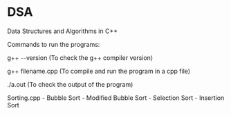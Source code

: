 # DSA
Data Structures and Algorithms in C++

<p>Commands to run the programs:
	<p>g++ --version (To check the g++ compiler version)</p>
	<p>g++ filename.cpp (To compile and run the program in a cpp file)</p>
	<p>./a.out (To check the output of the program)</p>
</p>
Sorting.cpp
	- Bubble Sort
	- Modified Bubble Sort
	- Selection Sort
	- Insertion Sort